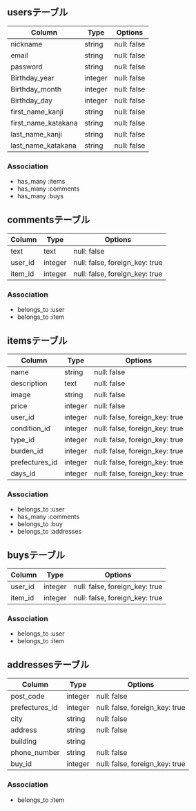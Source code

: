 ## usersテーブル
|Column|Type|Options|
|------|----|-------|
|nickname|string|null: false|
|email|string|null: false|
|password|string|null: false|
|Birthday_year|integer|null: false|
|Birthday_month|integer|null: false|
|Birthday_day|integer|null: false|
|first_name_kanji|string|null: false|
|first_name_katakana|string|null: false|
|last_name_kanji|string|null: false|
|last_name_katakana|string|null: false|
### Association
- has_many :items
- has_many :comments
- has_many :buys


## commentsテーブル
|Column|Type|Options|
|------|----|-------|
|text|text|null: false|
|user_id|integer|null: false, foreign_key: true|
|item_id|integer|null: false, foreign_key: true|
### Association
- belongs_to :user
- belongs_to :item

## itemsテーブル
|Column|Type|Options|
|------|----|-------|
|name|string|null: false|
|description|text|null: false|
|image|string|null: false|
|price|integer|null: false|
|user_id|integer|null: false, foreign_key: true|
|condition_id|integer|null: false, foreign_key: true|
|type_id|integer|null: false, foreign_key: true|
|burden_id|integer|null: false, foreign_key: true|
|prefectures_id|integer|null: false, foreign_key: true|
|days_id|integer|null: false, foreign_key: true|
### Association
- belongs_to :user
- has_many :comments
- belongs_to :buy
- belongs_to :addresses

## buysテーブル
|Column|Type|Options|
|------|----|-------|
|user_id|integer|null: false, foreign_key: true|
|item_id|integer|null: false, foreign_key: true|
### Association
- belongs_to :user
- belongs_to :item

## addressesテーブル
|Column|Type|Options|
|------|----|-------|
|post_code|integer|null: false|
|prefectures_id|integer|null: false, foreign_key: true|
|city|string|null: false|
|address|string|null: false|
|building|string||
|phone_number|string|null: false|
|buy_id|integer|null: false, foreign_key: true|
### Association
- belongs_to :item
